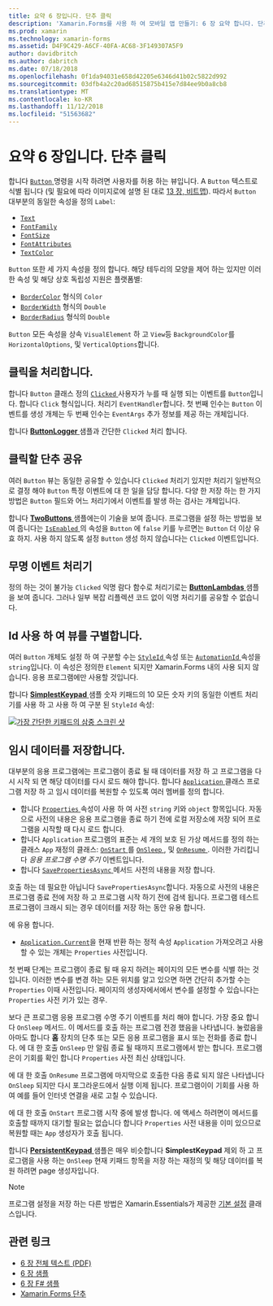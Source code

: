 ```yaml
---
title: 요약 6 장입니다. 단추 클릭
description: 'Xamarin.Forms를 사용 하 여 모바일 앱 만들기: 6 장 요약 합니다. 단추 클릭'
ms.prod: xamarin
ms.technology: xamarin-forms
ms.assetid: D4F9C429-A6CF-40FA-AC68-3F149307A5F9
author: davidbritch
ms.author: dabritch
ms.date: 07/18/2018
ms.openlocfilehash: 0f1da94031e658d42205e6346d41b02c5822d992
ms.sourcegitcommit: 03dfb4a2c20ad68515875b415e7d84ee9b0a8cb8
ms.translationtype: MT
ms.contentlocale: ko-KR
ms.lasthandoff: 11/12/2018
ms.locfileid: "51563682"
---
```

# <a name="summary-of-chapter-6-button-clicks"></a>요약 6 장입니다. 단추 클릭

합니다 [ `Button` ](xref:Xamarin.Forms.Button) 명령을 시작 하려면 사용자를 허용 하는 뷰입니다. A `Button` 텍스트로 식별 됩니다 (및 필요에 따라 이미지로에 설명 된 대로 [13 장, 비트맵](chapter13.md)). 따라서 `Button` 대부분의 동일한 속성을 정의 `Label`:

- [`Text`](xref:Xamarin.Forms.Button.Text)
- [`FontFamily`](xref:Xamarin.Forms.Button.FontFamily)
- [`FontSize`](xref:Xamarin.Forms.Button.FontSize)
- [`FontAttributes`](xref:Xamarin.Forms.Button.FontAttributes)
- [`TextColor`](xref:Xamarin.Forms.Button.TextColor)

`Button` 또한 세 가지 속성을 정의 합니다. 해당 테두리의 모양을 제어 하는 있지만 이러한 속성 및 해당 상호 독립성 지원은 플랫폼별:

- [`BorderColor`](xref:Xamarin.Forms.Button.BorderColor) 형식의 `Color`
- [`BorderWidth`](xref:Xamarin.Forms.Button.BorderWidth) 형식의 `Double`
- [`BorderRadius`](xref:Xamarin.Forms.Button.BorderRadius) 형식의 `Double`

`Button` 모든 속성을 상속 `VisualElement` 하 고 `View`등 `BackgroundColor`를 `HorizontalOptions`, 및 `VerticalOptions`합니다.

## <a name="processing-the-click"></a>클릭을 처리합니다.

합니다 `Button` 클래스 정의 [ `Clicked` ](xref:Xamarin.Forms.Button.Clicked) 사용자가 누를 때 실행 되는 이벤트를 `Button`입니다. 합니다 `Click` 형식입니다. 처리기 `EventHandler`합니다. 첫 번째 인수는 `Button` 이벤트를 생성 개체는 두 번째 인수는 `EventArgs` 추가 정보를 제공 하는 개체입니다.

합니다 [ **ButtonLogger** ](https://github.com/xamarin/xamarin-forms-book-samples/tree/master/Chapter06/ButtonLogger) 샘플과 간단한 `Clicked` 처리 합니다.

## <a name="sharing-button-clicks"></a>클릭할 단추 공유

여러 `Button` 뷰는 동일한 공유할 수 있습니다 `Clicked` 처리기 있지만 처리기 일반적으로 결정 해야 `Button` 특정 이벤트에 대 한 일을 담당 합니다. 다양 한 저장 하는 한 가지 방법은 `Button` 필드와 어느 처리기에서 이벤트를 발생 하는 검사는 개체입니다.

합니다 [ **TwoButtons** ](https://github.com/xamarin/xamarin-forms-book-samples/tree/master/Chapter06/TwoButtons) 샘플에는이 기술을 보여 줍니다. 프로그램을 설정 하는 방법을 보여 줍니다는 [ `IsEnabled` ](xref:Xamarin.Forms.VisualElement.IsEnabled) 의 속성을 `Button` 에 `false` 키를 누르면는 `Button` 더 이상 유효 하지. 사용 하지 않도록 설정 `Button` 생성 하지 않습니다는 `Clicked` 이벤트입니다.

## <a name="anonymous-event-handlers"></a>무명 이벤트 처리기

정의 하는 것이 불가능 `Clicked` 익명 람다 함수로 처리기로는 [ **ButtonLambdas** ](https://github.com/xamarin/xamarin-forms-book-samples/tree/master/Chapter06/ButtonLambdas) 샘플을 보여 줍니다. 그러나 일부 복잡 리플렉션 코드 없이 익명 처리기를 공유할 수 없습니다.

## <a name="distinguishing-views-with-ids"></a>Id 사용 하 여 뷰를 구별합니다.

여러 `Button` 개체도 설정 하 여 구분할 수는 [ `StyleId` ](xref:Xamarin.Forms.Element.StyleId) 속성 또는 [ `AutomationId` ](xref:Xamarin.Forms.Element.AutomationId) 속성을 `string`입니다. 이 속성은 정의한 `Element` 되지만 Xamarin.Forms 내의 사용 되지 않습니다. 응용 프로그램에만 사용할 것입니다.

합니다 [ **SimplestKeypad** ](https://github.com/xamarin/xamarin-forms-book-samples/tree/master/Chapter06/SimplestKeypad) 샘플 숫자 키패드의 10 모든 숫자 키의 동일한 이벤트 처리기를 사용 하 고 사용 하 여 구분 된 `StyleId` 속성:

[![가장 간단한 키패드의 삼중 스크린 샷](images/ch06fg04-small.png "계산기")](images/ch06fg04-large.png#lightbox "계산기")

## <a name="saving-transient-data"></a>임시 데이터를 저장합니다.

대부분의 응용 프로그램에는 프로그램이 종료 될 때 데이터를 저장 하 고 프로그램을 다시 시작 되 면 해당 데이터를 다시 로드 해야 합니다. 합니다 [ `Application` ](xref:Xamarin.Forms.Application) 클래스 프로그램 저장 하 고 임시 데이터를 복원할 수 있도록 여러 멤버를 정의 합니다.

- 합니다 [ `Properties` ](xref:Xamarin.Forms.Application.Properties) 속성이 사용 하 여 사전 `string` 키와 `object` 항목입니다. 자동으로 사전의 내용은 응용 프로그램을 종료 하기 전에 로컬 저장소에 저장 되어 프로그램을 시작할 때 다시 로드 합니다.
- 합니다 `Application` 프로그램의 표준는 세 개의 보호 된 가상 메서드를 정의 하는 클래스 `App` 재정의 클래스: [ `OnStart` ](xref:Xamarin.Forms.Application.OnStart)를 [ `OnSleep` ](xref:Xamarin.Forms.Application.OnSleep), 및 [ `OnResume` ](xref:Xamarin.Forms.Application.OnResume). 이러한 가리킵니다 *응용 프로그램 수명 주기* 이벤트입니다.
- 합니다 [ `SavePropertiesAsync` ](xref:Xamarin.Forms.Application.SavePropertiesAsync) 메서드 사전의 내용을 저장 합니다.

호출 하는 데 필요한 아닙니다 `SavePropertiesAsync`합니다. 자동으로 사전의 내용은 프로그램 종료 전에 저장 하 고 프로그램 시작 하기 전에 검색 됩니다. 프로그램 테스트 프로그램이 크래시 되는 경우 데이터를 저장 하는 동안 유용 합니다.

에 유용 합니다.

- [`Application.Current`](xref:Xamarin.Forms.Application.Current)을 현재 반환 하는 정적 속성 `Application` 가져오려고 사용할 수 있는 개체는 `Properties` 사전입니다.

첫 번째 단계는 프로그램이 종료 될 때 유지 하려는 페이지의 모든 변수를 식별 하는 것입니다. 이러한 변수를 변경 하는 모든 위치를 알고 있으면 하면 간단히 추가할 수는 `Properties` 이때 사전입니다. 페이지의 생성자에서에서 변수를 설정할 수 있습니다는 `Properties` 사전 키가 있는 경우.

보다 큰 프로그램 응용 프로그램 수명 주기 이벤트를 처리 해야 합니다. 가장 중요 합니다 `OnSleep` 메서드. 이 메서드를 호출 하는 프로그램 전경 했음을 나타냅니다. 눌렀음을 아마도 합니다 **홈** 장치의 단추 또는 모든 응용 프로그램을 표시 또는 전화를 종료 합니다. 에 대 한 호출 `OnSleep` 만 알림 종료 될 때까지 프로그램에서 받는 합니다. 프로그램은이 기회를 확인 합니다 `Properties` 사전 최신 상태입니다.

에 대 한 호출 `OnResume` 프로그램에 마지막으로 호출한 다음 종료 되지 않은 나타냅니다 `OnSleep` 되지만 다시 포그라운드에서 실행 이제 됩니다. 프로그램이이 기회를 사용 하 여 예를 들어 인터넷 연결을 새로 고칠 수 있습니다.

에 대 한 호출 `OnStart` 프로그램 시작 중에 발생 합니다. 에 액세스 하려면이 메서드를 호출할 때까지 대기할 필요는 없습니다 합니다 `Properties` 사전 내용을 이미 있으므로 복원할 때는 `App` 생성자가 호출 됩니다.

합니다 [ **PersistentKeypad** ](https://github.com/xamarin/xamarin-forms-book-samples/tree/master/Chapter06/PersistentKeypad) 샘플은 매우 비슷합니다 **SimplestKeypad** 제외 하 고 프로그램을 사용 하는 `OnSleep` 현재 키패드 항목을 저장 하는 재정의 및 해당 데이터를 복원 하려면 page 생성자입니다.

> [!NOTE]
> 프로그램 설정을 저장 하는 다른 방법은 Xamarin.Essentials가 제공한 [기본 설정](~/essentials/preferences.md) 클래스입니다.

## <a name="related-links"></a>관련 링크

- [6 장 전체 텍스트 (PDF)](https://download.xamarin.com/developer/xamarin-forms-book/XamarinFormsBook-Ch06-Apr2016.pdf)
- [6 장 샘플](https://github.com/xamarin/xamarin-forms-book-samples/tree/master/Chapter06)
- [6 장 F# 샘플](https://github.com/xamarin/xamarin-forms-book-samples/tree/master/Chapter06/FS)
- [Xamarin.Forms 단추](~/xamarin-forms/user-interface/button.md)
